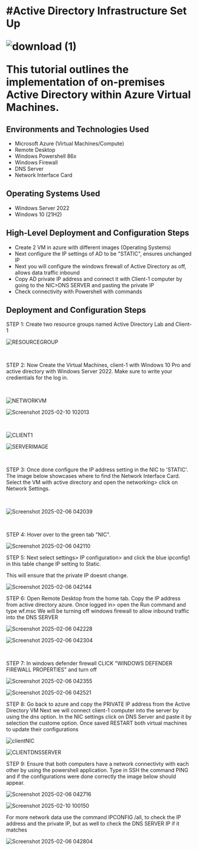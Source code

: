 <h1>#Active Directory Infrastructure Set Up 

<p align="center">
  
![download (1)](https://github.com/user-attachments/assets/07458653-d995-4134-98ce-f9a2854ea0eb)

</p>

This tutorial outlines the implementation of on-premises Active Directory within Azure Virtual Machines.<br />

<h2>Environments and Technologies Used</h2>

- Microsoft Azure (Virtual Machines/Compute)
- Remote Desktop
- Windows Powershell 86x
- Windows Firewall
- DNS Server
- Network Interface Card

<h2>Operating Systems Used </h2>

- Windows Server 2022
- Windows 10 (21H2)

<h2>High-Level Deployment and Configuration Steps</h2>

- Create 2 VM in azure with different images (Operating Systems)
- Next configure the IP settings of AD to be "STATIC", ensures unchanged IP
- Next you will configure the windows firewall of Active Directory as off, allows data traffic inbound
- Copy AD private IP address and connect it with Client-1 computer by going to the NIC>DNS SERVER and pasting the private IP
- Check connectivity with Powershell with commands 

<h2>Deployment and Configuration Steps</h2>

<P> STEP 1: Create two resource groups named Active Directory Lab and Client-1</P>

![RESOURCEGROUP](https://github.com/user-attachments/assets/6c276e64-4f97-41b1-aabc-b64e560375a7)


<br />

<p>
STEP 2: Now Create the Virtual Machines, client-1 with Windows 10 Pro and active directory with Windows Server 2022. Make sure to write your credientials for the log in. 
</p>

<br />

![NETWORKVM](https://github.com/user-attachments/assets/4c858ff4-41d9-4c23-bfff-7ca156e6689a)

![Screenshot 2025-02-10 102013](https://github.com/user-attachments/assets/711a9783-8431-47e1-97c6-64ff5c809ff2)


<br />


![CLIENT1](https://github.com/user-attachments/assets/92e197e6-2861-4eb7-84e5-7eee1a2a3477)


![SERVERIMAGE](https://github.com/user-attachments/assets/e59705ff-b27b-42b3-96b0-b5ff59d826b5)

<br />
<p>
STEP 3: Once done configure the IP address setting in the NIC to 'STATIC'. The image below showcases where to find the Network Interface Card. Select the VM with active directory and open the networking> click on Network Settings.
</p>
<br />

![Screenshot 2025-02-06 042039](https://github.com/user-attachments/assets/64057762-36fc-4edd-9203-015b49bf3031)

<br />

<p> STEP 4: Hover over to the green tab "NIC".</p>


![Screenshot 2025-02-06 042110](https://github.com/user-attachments/assets/fdd91368-a6f8-4dc2-8acf-17ba97a989af)

<p> STEP 5: Next select settings> IP configuration> and click the blue ipconfig1 in this table change IP setting to Static.</p>
<p>This will ensure that the private IP doesnt change.</p>


![Screenshot 2025-02-06 042144](https://github.com/user-attachments/assets/92ed45d6-9446-4326-88ed-893e50316178)

<p> STEP 6: Open Remote Desktop from the home tab. Copy the IP address from active directory azure. Once logged in> open the Run command and type wf.msc We will be turning off windows firewall to allow inbound traffic into the DNS SERVER <p/>

![Screenshot 2025-02-06 042228](https://github.com/user-attachments/assets/094f254c-8b63-4dd4-bb4c-cdb4b5b03197)

![Screenshot 2025-02-06 042304](https://github.com/user-attachments/assets/dd7f5252-698d-43cb-93b5-1d0e84a60186)

<br />
<p>STEP 7: In windows defender firewall CLICK "WINDOWS DEFENDER FIREWALL PROPERTIES" and turn off </p>

![Screenshot 2025-02-06 042355](https://github.com/user-attachments/assets/656f78b7-616f-4e46-acb0-30e500240ef5)


![Screenshot 2025-02-06 042521](https://github.com/user-attachments/assets/6a867a47-bf0f-44c9-98a6-ae7ee4d87073)

<p>STEP 8: Go back to azure and copy the PRIVATE IP address from the Active Directory VM Next we will connect client-1 computer into the server by using the dns option. In the NIC settings click on DNS Server and paste it by selection the custome option. Once saved RESTART both virtual machines to update their configurations</p>

![clientNIC](https://github.com/user-attachments/assets/1e69ccd8-9b40-44db-9d56-8adc02a4c509)


![CLIENTDNSSERVER](https://github.com/user-attachments/assets/327adafb-3880-4d16-b1ec-2d4c5d9f645e)


<p>STEP 9: Ensure that both computers have a network connectivty with each other by using the powershell application. Type in SSH the command PING and if the configurations were done correctly the image below should appear. <p>

![Screenshot 2025-02-06 042716](https://github.com/user-attachments/assets/76cb8112-e536-4e8c-be6f-33c6b50dc922)

![Screenshot 2025-02-10 100150](https://github.com/user-attachments/assets/b8c4dc31-4a24-4f61-9161-c4166ff631f5)

<p>For more network data use the command IPCONFIG /all, to check the IP address and the private IP, but as well to check the DNS SERVER IP if it matches</p>


![Screenshot 2025-02-06 042804](https://github.com/user-attachments/assets/3f966d22-c490-4f7e-a082-d4d6b69d6d00)









